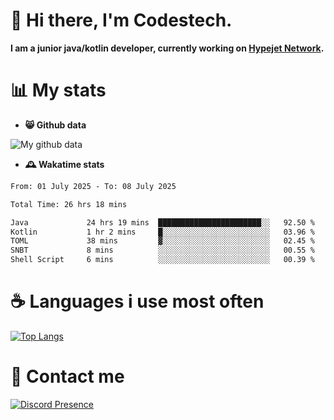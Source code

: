 # 👋 Hi there, I'm Codestech.
**I am a junior java/kotlin developer, currently working on [Hypejet Network](https://github.com/Hypejet).**

# 📊 My stats
- **😸 Github data**

![My github data](https://github-readme-stats.vercel.app/api?username=Codestech1&count_private=true&include_all_commits=true&theme=codeSTACKr)

- **🕰️ Wakatime stats**
<!--START_SECTION:waka-->

```txt
From: 01 July 2025 - To: 08 July 2025

Total Time: 26 hrs 18 mins

Java             24 hrs 19 mins  ███████████████████████░░   92.50 %
Kotlin           1 hr 2 mins     █░░░░░░░░░░░░░░░░░░░░░░░░   03.96 %
TOML             38 mins         ▓░░░░░░░░░░░░░░░░░░░░░░░░   02.45 %
SNBT             8 mins          ░░░░░░░░░░░░░░░░░░░░░░░░░   00.55 %
Shell Script     6 mins          ░░░░░░░░░░░░░░░░░░░░░░░░░   00.39 %
```

<!--END_SECTION:waka-->

# ☕ Languages i use most often
[![Top Langs](https://github-readme-stats.vercel.app/api/top-langs/?username=Codestech1&layout=compact&langs_count=8&exclude_repo=window5000.github.io&theme=codeSTACKr)](https://github.com/anuraghazra/github-readme-stats)

# 💬 Contact me
[![Discord Presence](https://lanyard.cnrad.dev/api/650718742157852740)](https://discord.com/users/650718742157852740)
</br>
